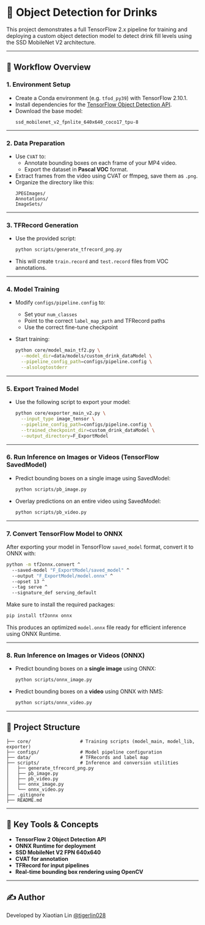 # 🥤 Object Detection for Drinks

This project demonstrates a full TensorFlow 2.x pipeline for training and deploying a custom object detection model to detect drink fill levels using the SSD MobileNet V2 architecture.

---

## 🚀 Workflow Overview

### 1. Environment Setup
- Create a Conda environment (e.g. `tfod_py39`) with TensorFlow 2.10.1.
- Install dependencies for the [TensorFlow Object Detection API](https://github.com/tensorflow/models/blob/master/research/object_detection/g3doc/installation.md).
- Download the base model:
  ```
  ssd_mobilenet_v2_fpnlite_640x640_coco17_tpu-8
  ```

---

### 2. Data Preparation
- Use `CVAT` to:
  - Annotate bounding boxes on each frame of your MP4 video.
  - Export the dataset in **Pascal VOC** format.
- Extract frames from the video using CVAT or ffmpeg, save them as `.png`.
- Organize the directory like this:
  ```
  JPEGImages/
  Annotations/
  ImageSets/
  ```

---

### 3. TFRecord Generation
- Use the provided script:
  ```bash
  python scripts/generate_tfrecord_png.py
  ```
- This will create `train.record` and `test.record` files from VOC annotations.

---

### 4. Model Training
- Modify `configs/pipeline.config` to:
  - Set your `num_classes`
  - Point to the correct `label_map_path` and TFRecord paths
  - Use the correct fine-tune checkpoint

- Start training:
  ```bash
  python core/model_main_tf2.py \
    --model_dir=data/models/custom_drink_dataModel \
    --pipeline_config_path=configs/pipeline.config \
    --alsologtostderr
  ```

---

### 5. Export Trained Model
- Use the following script to export your model:
  ```bash
  python core/exporter_main_v2.py \
    --input_type image_tensor \
    --pipeline_config_path=configs/pipeline.config \
    --trained_checkpoint_dir=custom_drink_dataModel \
    --output_directory=F_ExportModel
  ```

---

### 6. Run Inference on Images or Videos (TensorFlow SavedModel)

- Predict bounding boxes on a single image using SavedModel:
  ```bash
  python scripts/pb_image.py
  ```

- Overlay predictions on an entire video using SavedModel:
  ```bash
  python scripts/pb_video.py
  ```

---

### 7. Convert TensorFlow Model to ONNX

After exporting your model in TensorFlow `saved_model` format, convert it to ONNX with:

```bash
python -m tf2onnx.convert ^
  --saved-model "F_ExportModel/saved_model" ^
  --output "F_ExportModel/model.onnx" ^
  --opset 13 ^
  --tag serve ^
  --signature_def serving_default
```

Make sure to install the required packages:
```bash
pip install tf2onnx onnx
```

This produces an optimized `model.onnx` file ready for efficient inference using ONNX Runtime.

---

### 8. Run Inference on Images or Videos (ONNX)

- Predict bounding boxes on a **single image** using ONNX:
  ```bash
  python scripts/onnx_image.py
  ```

- Predict bounding boxes on a **video** using ONNX with NMS:
  ```bash
  python scripts/onnx_video.py
  ```

---

## 📂 Project Structure

```
├── core/                  # Training scripts (model_main, model_lib, exporter)
├── configs/               # Model pipeline configuration
├── data/                  # TFRecords and label map
├── scripts/               # Inference and conversion utilities
│   ├── generate_tfrecord_png.py
│   ├── pb_image.py
│   ├── pb_video.py
│   ├── onnx_image.py
│   └── onnx_video.py
├── .gitignore
├── README.md
```

---

## 🧠 Key Tools & Concepts

- **TensorFlow 2 Object Detection API**
- **ONNX Runtime for deployment**
- **SSD MobileNet V2 FPN 640x640**
- **CVAT for annotation**
- **TFRecord for input pipelines**
- **Real-time bounding box rendering using OpenCV**

---

## ✍️ Author

Developed by Xiaotian Lin [@tigerlin028](https://github.com/tigerlin028)